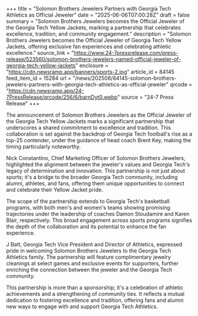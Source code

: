 +++
title = "Solomon Brothers Jewelers Partners with Georgia Tech Athletics as Official Jeweler"
date = "2025-06-06T07:00:28Z"
draft = false
summary = "Solomon Brothers Jewelers becomes the Official Jeweler of the Georgia Tech Yellow Jackets, marking a partnership that celebrates excellence, tradition, and community engagement."
description = "Solomon Brothers Jewelers becomes the Official Jeweler of Georgia Tech Yellow Jackets, offering exclusive fan experiences and celebrating athletic excellence."
source_link = "https://www.24-7pressrelease.com/press-release/523560/solomon-brothers-jewelers-named-official-jeweler-of-georgia-tech-yellow-jackets"
enclosure = "https://cdn.newsramp.app/banners/sports-2.jpg"
article_id = 84145
feed_item_id = 15284
url = "/news/202506/84145-solomon-brothers-jewelers-partners-with-georgia-tech-athletics-as-official-jeweler"
qrcode = "https://cdn.newsramp.app/24-7PressRelease/qrcode/256/6/barnDyt0.webp"
source = "24-7 Press Release"
+++

<p>The announcement of Solomon Brothers Jewelers as the Official Jeweler of the Georgia Tech Yellow Jackets marks a significant partnership that underscores a shared commitment to excellence and tradition. This collaboration is set against the backdrop of Georgia Tech football's rise as a top-25 contender, under the guidance of head coach Brent Key, making the timing particularly noteworthy.</p><p>Nick Constantino, Chief Marketing Officer of Solomon Brothers Jewelers, highlighted the alignment between the jeweler's values and Georgia Tech's legacy of determination and innovation. This partnership is not just about sports; it's a bridge to the broader Georgia Tech community, including alumni, athletes, and fans, offering them unique opportunities to connect and celebrate their Yellow Jacket pride.</p><p>The scope of the partnership extends to Georgia Tech's basketball programs, with both men's and women's teams showing promising trajectories under the leadership of coaches Damon Stoudamire and Karen Blair, respectively. This broad engagement across sports programs signifies the depth of the collaboration and its potential to enhance the fan experience.</p><p>J Batt, Georgia Tech Vice President and Director of Athletics, expressed pride in welcoming Solomon Brothers Jewelers to the Georgia Tech Athletics family. The partnership will feature complimentary jewelry cleanings at select games and exclusive events for supporters, further enriching the connection between the jeweler and the Georgia Tech community.</p><p>This partnership is more than a sponsorship; it's a celebration of athletic achievements and a strengthening of community ties. It reflects a mutual dedication to fostering excellence and tradition, offering fans and alumni new ways to engage with and support Georgia Tech Athletics.</p>
